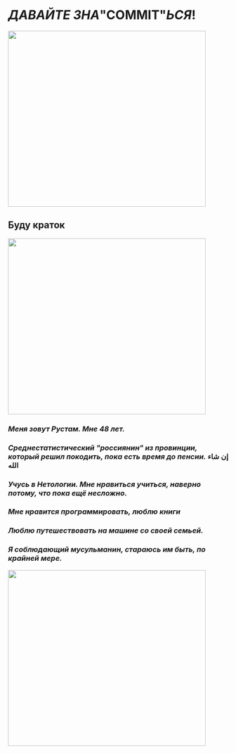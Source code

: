 # *ДАВАЙТЕ ЗНА*"COMMIT"*ЬСЯ*!
<img src="https://ic.pics.livejournal.com/tanjand/44781189/103446489/103446489_original.jpg" width="450" height="400" />

## Буду краток
<img src="http://d.ibtimes.co.uk/en/full/1446188/vladimir-putin.jpg" width="450" height="400" />

### *Меня зовут Рустам. Мне 48 лет.*

### *Среднестатистический "россиянин" из провинции, который решил покодить, пока есть время до пенсии.* إن شاء الله

### _Учусь в Нетологии. Мне нравиться учиться, наверно потому, что пока ещё несложно._

### _Мне нравится программировать, люблю книги_

### _Люблю путешествовать на машине со своей семьей._

### *Я соблюдающий мусульманин, стараюсь им быть, по крайней мере.*
<img src="https://thumbs.dreamstime.com/b/стороны-благословил-смайлик-высокое-качество-на-стороне-белого-vectoremoji-183418228.jpg" width="450" height="400" />
